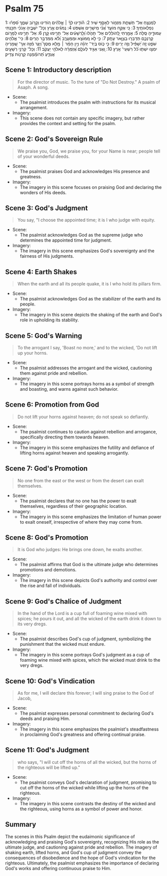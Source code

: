 # Psalm 75
1: לַמְנַצֵּ֥חַ אַל־ תַּשְׁחֵ֑ת מִזְמ֖וֹר לְאָסָ֣ף שִֽׁיר׃
2: ה֘וֹדִ֤ינוּ לְּךָ֨ ׀ אֱֽלֹהִ֗ים ה֭וֹדִינוּ וְקָר֣וֹב שְׁמֶ֑ךָ סִ֝פְּר֗וּ נִפְלְאוֹתֶֽיךָ׃
3: כִּ֭י אֶקַּ֣ח מוֹעֵ֑ד אֲ֝נִ֗י מֵישָׁרִ֥ים אֶשְׁפֹּֽט׃
4: נְֽמֹגִ֗ים אֶ֥רֶץ וְכָל־ יֹשְׁבֶ֑יהָ אָנֹכִ֨י תִכַּ֖נְתִּי עַמּוּדֶ֣יהָ סֶּֽלָה׃
5: אָמַ֣רְתִּי לַֽ֭הוֹלְלִים אַל־ תָּהֹ֑לּוּ וְ֝לָרְשָׁעִ֗ים אַל־ תָּרִ֥ימוּ קָֽרֶן׃
6: אַל־ תָּרִ֣ימוּ לַמָּר֣וֹם קַרְנְכֶ֑ם תְּדַבְּר֖וּ בְצַוָּ֣אר עָתָֽק׃
7: כִּ֤י לֹ֣א מִ֭מּוֹצָא וּמִֽמַּעֲרָ֑ב וְ֝לֹ֗א מִמִּדְבַּ֥ר הָרִֽים׃
8: כִּֽי־ אֱלֹהִ֥ים שֹׁפֵ֑ט זֶ֥ה יַ֝שְׁפִּ֗יל וְזֶ֣ה יָרִֽים׃
9: כִּ֤י כ֪וֹס בְּֽיַד־ יְהוָ֡ה וְיַ֤יִן חָמַ֨ר ׀ מָ֥לֵא מֶסֶךְ֮ וַיַּגֵּ֪ר מִ֫זֶּ֥ה אַךְ־ שְׁ֭מָרֶיהָ יִמְצ֣וּ יִשְׁתּ֑וּ כֹּ֝֗ל רִשְׁעֵי־ אָֽרֶץ׃
10: וַ֭אֲנִי אַגִּ֣יד לְעֹלָ֑ם אֲ֝זַמְּרָ֗ה לֵאלֹהֵ֥י יַעֲקֹֽב׃
11: וְכָל־ קַרְנֵ֣י רְשָׁעִ֣ים אֲגַדֵּ֑עַ תְּ֝רוֹמַ֗מְנָה קַֽרְנ֥וֹת צַדִּֽיק׃

## Scene 1: Introductory description

> For the director of music. To the tune of "Do Not Destroy." A psalm of Asaph. A song.

- Scene:
  - The psalmist introduces the psalm with instructions for its musical arrangement.
- Imagery:
  - This scene does not contain any specific imagery, but rather provides the context and setting for the psalm.

## Scene 2: God's Sovereign Rule

> We praise you, God, we praise you, for your Name is near; people tell of your wonderful deeds.

- Scene:
  - The psalmist praises God and acknowledges His presence and greatness.
- Imagery:
  - The imagery in this scene focuses on praising God and declaring the wonders of His deeds.

## Scene 3: God's Judgment

> You say, "I choose the appointed time; it is I who judge with equity.

- Scene:
  - The psalmist acknowledges God as the supreme judge who determines the appointed time for judgment.
- Imagery:
  - The imagery in this scene emphasizes God's sovereignty and the fairness of His judgments.

## Scene 4: Earth Shakes

> When the earth and all its people quake, it is I who hold its pillars firm.

- Scene:
  - The psalmist acknowledges God as the stabilizer of the earth and its people.
- Imagery:
  - The imagery in this scene depicts the shaking of the earth and God's role in upholding its stability.

## Scene 5: God's Warning

> To the arrogant I say, 'Boast no more,' and to the wicked, 'Do not lift up your horns.

- Scene:
  - The psalmist addresses the arrogant and the wicked, cautioning them against pride and rebellion.
- Imagery:
  - The imagery in this scene portrays horns as a symbol of strength and boasting, and warns against such behavior.

## Scene 6: Promotion from God

> Do not lift your horns against heaven; do not speak so defiantly.

- Scene:
  - The psalmist continues to caution against rebellion and arrogance, specifically directing them towards heaven.
- Imagery:
  - The imagery in this scene emphasizes the futility and defiance of lifting horns against heaven and speaking arrogantly.

## Scene 7: God's Promotion

> No one from the east or the west or from the desert can exalt themselves.

- Scene:
  - The psalmist declares that no one has the power to exalt themselves, regardless of their geographic location.
- Imagery:
  - The imagery in this scene emphasizes the limitation of human power to exalt oneself, irrespective of where they may come from.

## Scene 8: God's Promotion

> It is God who judges: He brings one down, he exalts another.

- Scene:
  - The psalmist affirms that God is the ultimate judge who determines promotions and demotions.
- Imagery:
  - The imagery in this scene depicts God's authority and control over the rise and fall of individuals.

## Scene 9: God's Chalice of Judgment

> In the hand of the Lord is a cup full of foaming wine mixed with spices; he pours it out, and all the wicked of the earth drink it down to its very dregs.

- Scene:
  - The psalmist describes God's cup of judgment, symbolizing the punishment that the wicked must endure.
- Imagery:
  - The imagery in this scene portrays God's judgment as a cup of foaming wine mixed with spices, which the wicked must drink to the very dregs.

## Scene 10: God's Vindication

> As for me, I will declare this forever; I will sing praise to the God of Jacob,

- Scene:
  - The psalmist expresses personal commitment to declaring God's deeds and praising Him.
- Imagery:
  - The imagery in this scene emphasizes the psalmist's steadfastness in proclaiming God's greatness and offering continual praise.

## Scene 11: God's Judgment

> who says, "I will cut off the horns of all the wicked, but the horns of the righteous will be lifted up."

- Scene:
  - The psalmist conveys God's declaration of judgment, promising to cut off the horns of the wicked while lifting up the horns of the righteous.
- Imagery:
  - The imagery in this scene contrasts the destiny of the wicked and the righteous, using horns as a symbol of power and honor.

## Summary

The scenes in this Psalm depict the eudaimonic significance of acknowledging and praising God's sovereignty, recognizing His role as the ultimate judge, and cautioning against pride and rebellion. The imagery of shaking earth, lifted horns, and God's cup of judgment convey the consequences of disobedience and the hope of God's vindication for the righteous. Ultimately, the psalmist emphasizes the importance of declaring God's works and offering continuous praise to Him.